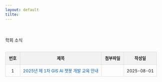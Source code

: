 ```yaml
---
layout: default
tilte:
---
```

<br>
<br>

<div class="gayheader">
  <span>학회 소식</span>
  <div></div>
</div>

<section id="news" style="margin-top: 2em;">
  <table style="width: 100%; border-collapse: collapse; font-size: 0.95em;">
    <thead style="background-color: #f2f2f2;">
      <tr>
        <th style="padding: 0.8em; border: 1px solid #ddd;">번호</th>
        <th style="padding: 0.8em; border: 1px solid #ddd;">제목</th>
        <th style="padding: 0.8em; border: 1px solid #ddd;">첨부파일</th>
        <th style="padding: 0.8em; border: 1px solid #ddd;">작성일</th>
      </tr>
    </thead>
    <tbody>
     <tr>
        <td style="padding: 0.7em; border: 1px solid #ddd; text-align: center;">1</td>
        <td style="padding: 0.7em; border: 1px solid #ddd;"><a href="/notice/num_1" style="color: #005bac; text-decoration: none;">2025년 제 1차 GIS AI 챗봇 개발 교육 안내</a></td>
        <td style="padding: 0.7em; border: 1px solid #ddd; text-align: center;"></td>
        <td style="padding: 0.7em; border: 1px solid #ddd; text-align: center;">2025-08-01</td>
      </tr>
    </tbody>
  </table>
</section>


